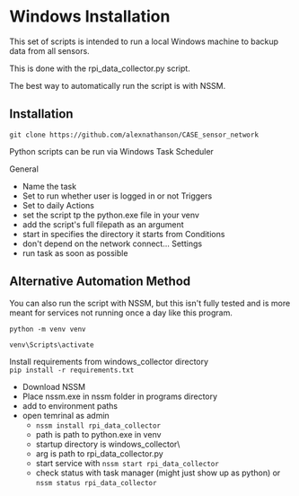 # Windows Installation

This set of scripts is intended to run a local Windows machine to backup data from all sensors.

This is done with the rpi_data_collector.py script.

The best way to automatically run the script is with NSSM.

## Installation

`git clone https://github.com/alexnathanson/CASE_sensor_network`

Python scripts can be run via Windows Task Scheduler

General
* Name the task
* Set to run whether user is logged in or not
Triggers
* Set to daily
Actions
* set the script tp the python.exe file in your venv
* add the script's full filepath as an argument
* start in specifies the directory it starts from
Conditions
* don't depend on the network connect...
Settings
* run task as soon as possible

## Alternative Automation Method

You can also run the script with NSSM, but this isn't fully tested and is more meant for services not running once a day like this program.

`python -m venv venv`

`venv\Scripts\activate`

Install requirements from windows_collector directory<br>
`pip install -r requirements.txt`

* Download NSSM
* Place nssm.exe in nssm folder in programs directory
* add to environment paths
* open temrinal as admin
	* `nssm install rpi_data_collector`
	* path is path to python.exe in venv
	* startup directory is windows_collector\
	* arg is path to rpi_data_collector.py
	* start service with `nssm start rpi_data_collector`
	* check status with task manager (might just show up as python) or `nssm status rpi_data_collector`